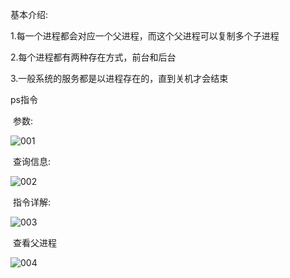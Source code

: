 基本介绍:

1.每一个进程都会对应一个父进程，而这个父进程可以复制多个子进程

2.每个进程都有两种存在方式，前台和后台

3.一般系统的服务都是以进程存在的，直到关机才会结束

ps指令

​	参数:

![001](D:\Linux_Notes\Linux进程管理\进程结束与查询\001.png)

​	查询信息:

![002](D:\Linux_Notes\Linux进程管理\进程结束与查询\002.png)

​	指令详解:

![003](D:\Linux_Notes\Linux进程管理\进程结束与查询\003.png)

​	查看父进程

![004](D:\Linux_Notes\Linux进程管理\进程结束与查询\004.png)
